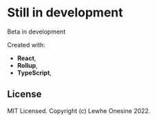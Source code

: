 # Still in development

Beta in development

Created with:
- **React**,
- **Rollup**,
- **TypeScript**,

## License
MIT Licensed. Copyright (c) Lewhe Onesine 2022.
